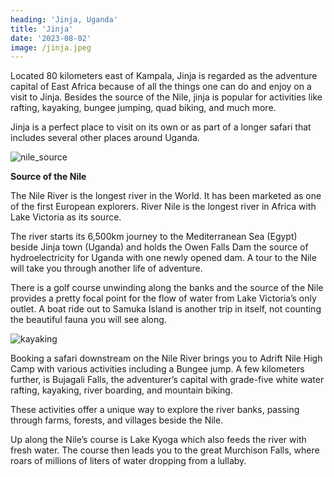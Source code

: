 ```yaml
---
heading: 'Jinja, Uganda'
title: 'Jinja'
date: '2023-08-02'
image: /jinja.jpeg
---
```


Located 80 kilometers east of Kampala, Jinja is regarded as the adventure capital of East Africa because of all the things one can do and enjoy on a visit to Jinja. Besides the source of the Nile, jinja is popular for activities like rafting, kayaking, bungee jumping, quad biking, and much more.

Jinja is a perfect place to visit on its own or as part of a longer safari that includes several other places around Uganda.

![nile_source](/source.jpeg)

**Source of the Nile**

The Nile River is the longest river in the World. It has been marketed as one of the first European explorers. River Nile is the longest river in Africa with Lake Victoria as its source.

The river starts its 6,500km journey to the Mediterranean Sea (Egypt) beside Jinja town (Uganda) and holds the Owen Falls Dam the source of hydroelectricity for Uganda with one newly opened dam. A tour to the Nile will take you through another life of adventure.

There is a golf course unwinding along the banks and the source of the Nile provides a pretty focal point for the flow of water from Lake Victoria’s only outlet. A boat ride out to Samuka Island is another trip in itself, not counting the beautiful fauna you will see along.

![kayaking](/kayaking.jpeg)

Booking a safari downstream on the Nile River brings you to Adrift Nile High Camp with various activities including a Bungee jump. A few kilometers further, is Bujagali Falls, the adventurer’s capital with grade-five white water rafting, kayaking, river boarding, and mountain biking.

These activities offer a unique way to explore the river banks, passing through farms, forests, and villages beside the Nile.

Up along the Nile’s course is Lake Kyoga which also feeds the river with fresh water. The course then leads you to the great Murchison Falls, where roars of millions of liters of water dropping from a lullaby.